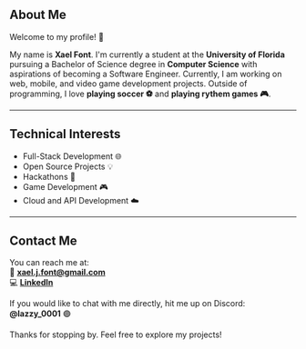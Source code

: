 ## About Me  
Welcome to my profile! 👋  

My name is **Xael Font**. I'm currently a student at the **University of Florida** pursuing a Bachelor of Science degree in **Computer Science** with aspirations of becoming a Software Engineer. Currently, I am working on web, mobile, and video game development projects. Outside of programming, I love **playing soccer ⚽** and **playing rythem games 🎮**.

---

## Technical Interests  
- Full-Stack Development 🌐
- Open Source Projects 💡
- Hackathons 🚀
- Game Development 🎮   
- Cloud and API Development ☁️  

---

## Contact Me  
You can reach me at:  
📧 **xael.j.font@gmail.com**  
💻 **[LinkedIn](https://linkedin.com/in/xael-font)**  

If you would like to chat with me directly, hit me up on Discord: **@lazzy_0001** 🟣

Thanks for stopping by. Feel free to explore my projects!
